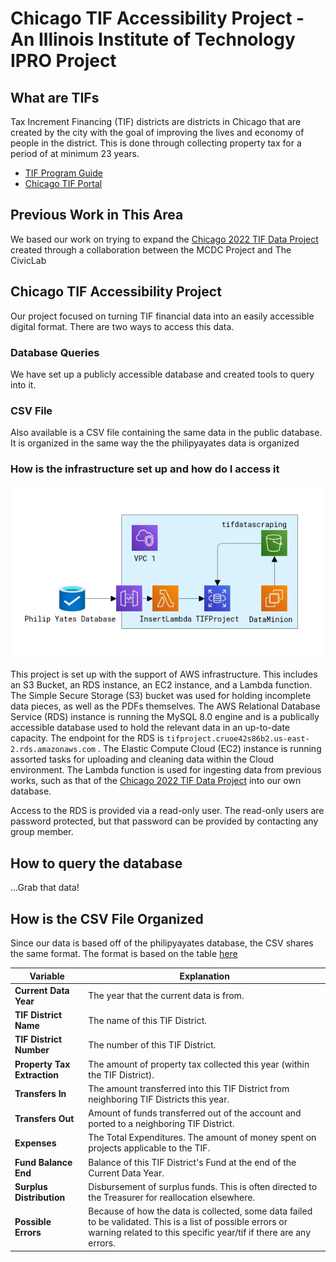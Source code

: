# Chicago TIF Accessibility Project - An Illinois Institute of Technology IPRO Project

## What are TIFs
Tax Increment Financing (TIF) districts are districts in Chicago that are created by the city with the goal of improving the lives and economy of people in the district. This is done through collecting property tax for a period of at minimum 23 years.

- [TIF Program Guide](https://www.chicago.gov/content/dam/city/depts/dcd/general/2020_tif_program_guide.pdf)
- [Chicago TIF Portal](https://www.chicago.gov/city/en/depts/dcd/provdrs/tif.html)

## Previous Work in This Area
We based our work on trying to expand the [Chicago 2022 TIF Data Project](https://github.com/philipayates/chicago2022TIF) created through a collaboration between the MCDC Project and The CivicLab

## Chicago TIF Accessibility Project
Our project focused on turning TIF financial data into an easily accessible digital format. There are two ways to access this data.

### Database Queries
We have set up a publicly accessible database and created tools to query into it.

### CSV File
Also available is a CSV file containing the same data in the public database. It is organized in the same way the the philipyayates data is organized

### How is the infrastructure set up and how do I access it
![diagram of cloud infrastructure](images/TIFCloudDiagram.png)

This project is set up with the support of AWS infrastructure. This includes an S3 Bucket, an RDS instance, an EC2 instance, and a Lambda function. The Simple Secure Storage (S3) bucket was used for holding incomplete data pieces, as well as the PDFs themselves. The AWS Relational Database Service (RDS) instance is running the MySQL 8.0 engine and is a publically accessible database used to hold the relevant data in an up-to-date capacity. The endpoint for the RDS is ` tifproject.cruoe42s86b2.us-east-2.rds.amazonaws.com ` . The Elastic Compute Cloud (EC2) instance is running assorted tasks for uploading and cleaning data within the Cloud environment. The Lambda function is used for ingesting data from previous works, such as that of the  [Chicago 2022 TIF Data Project](https://github.com/philipayates/chicago2022TIF) into our own database.

Access to the RDS is provided via a read-only user. The read-only users are password protected, but that password can be provided by contacting any group member. 


## How to query the database
...Grab that data!

## How is the CSV File Organized
Since our data is based off of the philipyayates database, the CSV shares the same format. The format is based on the table [here](https://github.com/philipayates/chicago2022TIF/?tab=readme-ov-file#what-are-these-variables)

| Variable                               | Explanation                                 |
| -------------------------------------- | ------------------------------------------- |
| **Current Data Year**                  | The year that the current data is from. |
| **TIF District Name**                  | The name of this TIF District. |
| **TIF District Number**                | The number of this TIF District. |
| **Property Tax Extraction**            | The amount of property tax collected this year (within the TIF District). |
| **Transfers In**                       | The amount transferred into this TIF District from neighboring TIF Districts this year. |
| **Transfers Out**                      | Amount of funds transferred out of the account and ported to a neighboring TIF District. |
| **Expenses**                           | The Total Expenditures. The amount of money spent on projects applicable to the TIF. |
| **Fund Balance End**                   | Balance of this TIF District's Fund at the end of the Current Data Year. |
| **Surplus Distribution**               | Disbursement of surplus funds. This is often directed to the Treasurer for reallocation elsewhere. |
| **Possible Errors**                    | Because of how the data is collected, some data failed to be validated. This is a list of possible errors or warning related to this specific year/tif if there are any errors. |
